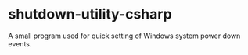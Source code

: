 # shutdown-utility-csharp
A small program used for quick setting of Windows system power down events.
